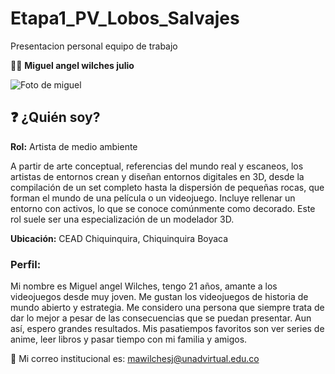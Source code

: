 # Etapa1_PV_Lobos_Salvajes

Presentacion personal equipo de trabajo

👨‍🎓 **Miguel angel wilches julio**

![Foto de miguel](./miguel_wilches/miguel_wilches.png)

## ❓ ¿Quién soy?

**Rol:** Artista de medio ambiente  

A partir de arte conceptual, referencias del mundo real y escaneos, los artistas de entornos crean y diseñan entornos digitales en 3D, desde la compilación de un set completo hasta la dispersión de pequeñas rocas, que forman el mundo de una película o un videojuego. Incluye rellenar un entorno con activos, lo que se conoce comúnmente como decorado. Este rol suele ser una especialización de un modelador 3D.

**Ubicación:** CEAD Chiquinquira, Chiquinquira Boyaca

### Perfil:

Mi nombre es Miguel angel Wilches, tengo 21 años, amante a los videojuegos desde muy joven. Me gustan los videojuegos de historia de mundo abierto y estrategia. Me considero una persona que siempre trata de dar lo mejor a pesar de las consecuencias que se puedan presentar. Aun así, espero grandes resultados. Mis pasatiempos favoritos son ver series de anime, leer libros y pasar tiempo con mi familia y amigos.

📧 Mi correo institucional es: [mawilchesj@unadvirtual.edu.co](mailto:mawilchesj@unadvirtual.edu.co)

 


